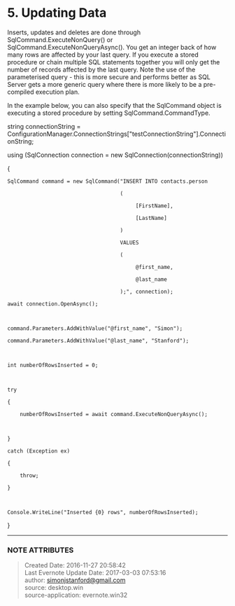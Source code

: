# 5\. Updating Data

Inserts, updates and deletes are done through SqlCommand.ExecuteNonQuery() or
SqlCommand.ExecuteNonQueryAsync(). You get an integer back of how many rows
are affected by your last query. If you execute a stored procedure or chain
multiple SQL statements together you will only get the number of records
affected by the last query. Note the use of the parameterised query - this is
more secure and performs better as SQL Server gets a more generic query where
there is more likely to be a pre-compiled execution plan.

  

In the example below, you can also specify that the SqlCommand object is
executing a stored procedure by setting SqlCommand.CommandType.

  

string connectionString =
ConfigurationManager.ConnectionStrings["testConnectionString"].ConnectionString;

  

using (SqlConnection connection = new SqlConnection(connectionString))

{

    SqlCommand command = new SqlCommand("INSERT INTO contacts.person

                                        (

                                             [FirstName],

                                             [LastName]

                                        )

                                        VALUES

                                        (

                                             @first_name,

                                             @last_name

                                        );", connection);

    await connection.OpenAsync();

  

    command.Parameters.AddWithValue("@first_name", "Simon");

    command.Parameters.AddWithValue("@last_name", "Stanford");

  

    int numberOfRowsInserted = 0;

  

    try

    {

        numberOfRowsInserted = await command.ExecuteNonQueryAsync();

  

    }

    catch (Exception ex)

    {

        throw;

    }

  

    Console.WriteLine("Inserted {0} rows", numberOfRowsInserted);

}

  


---
### NOTE ATTRIBUTES
>Created Date: 2016-11-27 20:58:42  
>Last Evernote Update Date: 2017-03-03 07:53:16  
>author: simonjstanford@gmail.com  
>source: desktop.win  
>source-application: evernote.win32  
<!--stackedit_data:
eyJoaXN0b3J5IjpbMzI4NTk4NTE2XX0=
-->